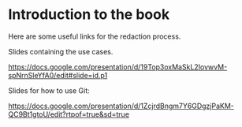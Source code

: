 # Introduction to the book 

Here are some useful links for the redaction process. 

Slides containing the use cases. 

https://docs.google.com/presentation/d/19Top3oxMaSkL2IovwvM-spNrnSleYfA0/edit#slide=id.p1 

Slides for how to use Git:

https://docs.google.com/presentation/d/1ZcjrdBngm7Y6GDgzjPaKM-QC9Bt1gtoU/edit?rtpof=true&sd=true
